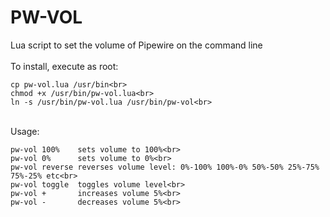 # PW-VOL
Lua script to set the volume of Pipewire on the command line<br>
<br>
To install, execute as root:<br>
```
cp pw-vol.lua /usr/bin<br>
chmod +x /usr/bin/pw-vol.lua<br>
ln -s /usr/bin/pw-vol.lua /usr/bin/pw-vol<br>
``` 
<br>
Usage: <br>

``` 
pw-vol 100%    sets volume to 100%<br>
pw-vol 0%      sets volume to 0%<br>
pw-vol reverse reverses volume level: 0%-100% 100%-0% 50%-50% 25%-75% 75%-25% etc<br>
pw-vol toggle  toggles volume level<br>
pw-vol +       increases volume 5%<br>
pw-vol -       decreases volume 5%<br>
``` 
